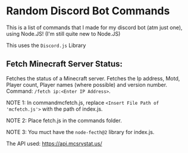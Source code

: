 # Random Discord Bot Commands
This is a list of commands that I made for my discord bot (atm just one), using Node.JS! (I'm still quite new to Node.JS)

This uses the `Discord.js` Library
## Fetch Minecraft Server Status:
Fetches the status of a Minecraft server. Fetches the Ip address, Motd, Player count, Player names (where possible) and version number. Command: `/fetch ip:<Enter IP Address>`.

NOTE 1: In commandmcfetch.js, replace `<Insert File Path of 'mcfetch.js'>` with the path of index.js.

NOTE 2: Place fetch.js in the commands folder.

NOTE 3: You muct have the `node-fecth@2` library for index.js.

The API used: https://api.mcsrvstat.us/
